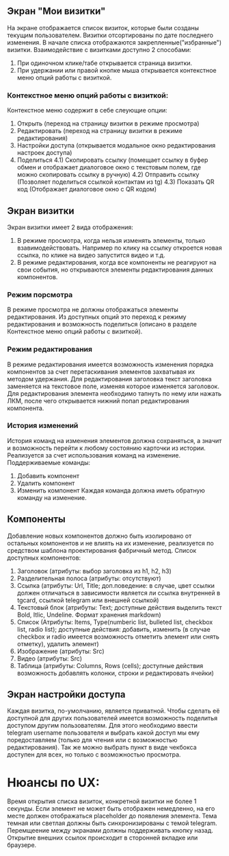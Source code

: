 ## Экран "Мои визитки"
На экране отображается список визиток, которые были созданы текущим пользователем.
Визитки отсортированы по дате последнего изменения. В начале списка отображаются закрепленные("избранные") визитки.
Взаимодействие с визитками доступно 2 способами:
1) При одиночном клике/табе открывается страница визитки.
2) При удержании или правой кнопке мыша открывается контекстное меню опций работы с визиткой.

### Контекстное меню опций работы с визиткой:
Контекстное меню содержит в себе слеующие опции:
1) Открыть  (переход на страницу визитки в режиме просмотра)
2) Редактировать (переход на страницу визитки в режиме редактирования)
3) Настройки доступа (открывается модальное окно редактирования настроек доступа)
3) Поделиться
   4.1) Скопировать ссылку (помещает ссылку в буфер обмен и отображает диалоговое окно с текстовым полем, где можно скопировать ссылку в ручную)
   4.2) Отправить ссылку (Позволяет поделиться ссылкой контактам из tg)
   4.3) Показать QR код (Отображает диалоговое окно с QR кодом)

## Экран визитки
Экран визитки имеет 2 вида отображения: 
1) В режиме просмотра, когда нельзя изменять элементы, только взавимодействовать. Например по клику на ссылку откроется новая ссылка, по клике на видео запустится видео и т.д.
2) В режиме редактирования, когда все компоненты не реагируют на свои события, но открываются элементы редактирования данных компонентов.

### Режим порсмотра
В режиме просмотра не должны отображаться элементы редактирования. Из доступных опций это переход к режиму редактирования и возможность поделиться (описано в разделе Контекстное меню опций работы с визиткой).

### Режим редактирования
В режиме редактирования имеется возможность изменения порядка компонентов за счет перетаскивания элементов захватывая их методом удержания.
Для редактирования заголовка текст заголовка заменяется на текстовое поле, изменяя которое изменяется заголовок.
Для редактирования элемента необходимо тапнуть по нему или нажать ЛКМ, после чего открывается нижний попап редактирования компонента.

### История изменений
История команд на изменения элементов должна сохраняться, а значит и возможность перейти к любому состоянию карточки из истории. Реализуется за счет использования команд на изменение.
Поддерживаемые команды:
1) Добавить компонент
2) Удалить компонент
3) Изменить компонент
Каждая команда должна иметь обратную команду на изменение.

## Компоненты
Добавление новых компонентов должно быть изолировано от остальных компонентов и не влиять на их изменение, реализуется по средством шаблона проектирования фабричный метод.
Список доступных компонентов:
1) Заголовок (атрибуты: выбор заголовка из h1, h2, h3)
2) Разделительная полоса (атрибуты: отсутствуют)
3) Ссылка (атрибуты: Url, Title; доп.поведение: в случае, цвет ссылки должен отличаться в зависимости является ли ссылка внутренней в tgcard, ссылкой telegram или внешней ссылкой)
4) Текстовый блок (атрибуты: Text; доступные действия выделить текст Bold, Itlic, Undeline. Формат хранения markdown)
5) Список (Атрибуты: Items, Type(numberic list, bulleted list, checkbox list, radio list); доступные действия: добавить, изменить (в случае checkbox и radio имеется возможность отметить элемент или снять отметку), удалить элемент)
6) Изображение (атрибуты: Src)
7) Видео (атрибуты: Src)
8) Таблица (атрибуты: Columns, Rows (cells); доступные действия возможность добавлять колонки, строки и редактировать ячейки)

## Экран настройки доступа
Каждая визитка, по-умолчанию, является приватной.
Чтобы сделать её доступной для других пользователей имеется возможность поделитья доступом другим пользователям. 
Для этого необходимо ввести telegram username пользователя и выбрать какой доступ мы ему поредоставляем (только для чтения или с возможностью редактирования). 
Так же можно выбрать пункт в виде чекбокса доступен для всех, но только с возможностью просмотра.

# Нюансы по UX:
Время открытия списка визиток, конкретной визитки не более 1 секунды.
Если элемент не может быть отображен немедленно, на его месте должен отображаться placeholder до появления элемента.
Тема темная или светлая должны быть синхронизированы с темой telegram.
Перемщеение между экранами должны поддерживать кнопку назад.
Открытие внешних ссылок происходит в сторонней вкладке или браузере.
